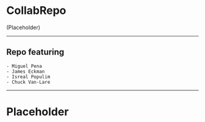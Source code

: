 # CollabRepo

(Placeholder)

------------------------------------------------------


## Repo featuring
    - Miguel Pena
    - James Eckman
    - Isreal Populim
    - Chuck Van-Lare

-------------------------------------------------------

# Placeholder